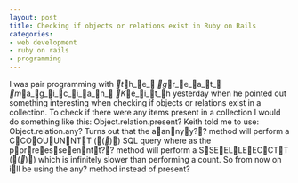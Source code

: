 ```yaml
---
layout: post
title: Checking if objects or relations exist in Ruby on Rails
categories:
- web development
- ruby on rails
- programming
---
```

I was pair programming with _t_h_e_ _g_r_e_a_t_ _m_a_g_i_c_i_a_n_ _K_e_i_t_h yesterday when he pointed
out something interesting when checking if objects or relations exist in a
collection.
To check if there were any items present in a collection I would do something
like this:
Object.relation.present?
Keith told me to use:
Object.relation.any?
Turns out that the aannyy?? method will perform a CCOOUUNNTT ((**)) SQL query where as the
pprreesseenntt?? method will perform a SSEELLEECCTT ((**)) which is infinitely slower than
performing a count.
So from now on ill be using the any? method instead of present?
